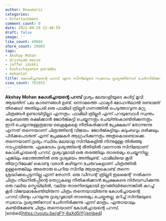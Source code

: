 ```yaml
---
author: Beaumaris
categories:
- Entertainment
comment_count: 0
date: 2022-09-29 12:40:59
draft: false
image: ''
like_count: 49604
share_count: 20005
tags:
- Akshay Mohan
- drishyam movie
- jaffer idukki
- koshichayante parambu
- mohanlal
title: കോശിച്ചായന്റെ പറമ്പ് എന്ന സിനിമയുടെ സ്വഭാവം ദൃശ്യത്തിനോട് ചേർന്നിരിക്കുന്നു
view_count: 701033
---
```


**Akshay Mohan** **കോശിച്ചായന്റെ പറമ്പ്** ദൃശ്യം മലയാളിയുടെ കൾട്ട് മൂവി ആയതിന് പല കാരണങ്ങൾ ഉണ്ട്. ഒന്നാമത്തെ ഫാക്ടർ മോഹൻലാൽ രണ്ടാമത് തിരക്കഥ! അതിലുപരി ഒരു ഫാമിലി ത്രില്ലർ ഗണത്തിൽ പെടുത്താവുന്ന മറ്റു ചിത്രങ്ങൾ ഉണ്ടായിട്ടില്ലാ എന്നതും. ഫാമിലി ത്രില്ലർ എന്ന് പറയുമ്പോൾ സ്വന്തം കുടുംബത്തെ രക്ഷിക്കാൻ ജോർജ്കുട്ടി ചെയ്യുന്നതും ചെയ്ത്കൊണ്ടിരിക്കുന്നതും ഇനി ചെയ്യാനുള്ളതുമായ ക്രൈമുകളെ നീതികരിക്കാൻ പ്രേക്ഷകന് തോന്നുന്നു എന്നത് തന്നെയാണ് ചിത്രത്തിന്റെ വിജയം. ജോർജ്കുട്ടിയും കുടുംബവും ഒരിക്കലും പിടിക്കപെടരുത് എന്ന് പ്രേക്ഷകർ ആഗ്രഹിക്കുന്നതും അതുകൊണ്ടൊക്കെ തന്നെയാണ്.ദൃശ്യം സ്ഥിരം മലയാള സിനിമകളിൽ നിന്നുമുള്ള തിരിഞ്ഞു നടപ്പായിരുന്നു. ഏകദേശം ദൃശ്യത്തിന്റെ രീതിയിൽ വന്നൊരു സിനിമയാണ് കോശിച്ചായന്റെ പറമ്പ്. ദൃശ്യവുമായി ഒരു തരത്തിലും താരതമ്യം ചെയ്യുന്നില്ല എങ്കിലും മൊത്തത്തിൽ ഒരു ദൃശ്യമയം അതിലുണ്ട്. ഫാമിലിയെ കൂടി തീയറ്ററിലേക്ക് കൊണ്ടു വരാൻ കഴിയുന്ന ചേരുവകളാണ് ചിത്രത്തിൽ ഉള്ളതെങ്കിലും അതൊരു ചെറിയ സിനിമ ആയതുകൊണ്ട് തന്നെ ശ്രദ്ധിക്കപ്പെടുന്നില്ല എന്ന് തോന്നി. ഒരു ഡീസന്റ് ത്രില്ലർ ഇലമെന്റ് നൽകുന്ന ചിത്രം നിലനിൽപ്പിന്റെ തെറ്റുകളെ നീതികരിക്കാൻ പ്രേക്ഷകരെ നിർബന്ധിക്കുന്നു. ഒരു വലിയ സ്കെയിലിൽ, വലിയ താരനിരയുമായി ഇറങ്ങിയിരുന്നെങ്കിൽ കുറച്ച് കൂടി വിജയമാകേണ്ടിയിരുന്ന ചിത്രം തന്നെയായിരുന്നു കോശിച്ചായന്റെ പറമ്പ്.വീണ്ടും പറയുന്നു ദൃശ്യവുമായി താരതമ്യം ചെയ്തതല്ല. മറിച്ച് സിനിമയുടെ സ്വഭാവം ദൃശ്യത്തിനോട് ചേർന്നിരിക്കുന്നു എന്ന് മാത്രം. എന്തായാലും കണ്ടിരിക്കേണ്ട ചിത്രം തന്നെയാണ് കോശിച്ചായന്റെ പറമ്പ്. [embed]https://youtu.be/gFY-8aXd5IY[/embed] &nbsp;